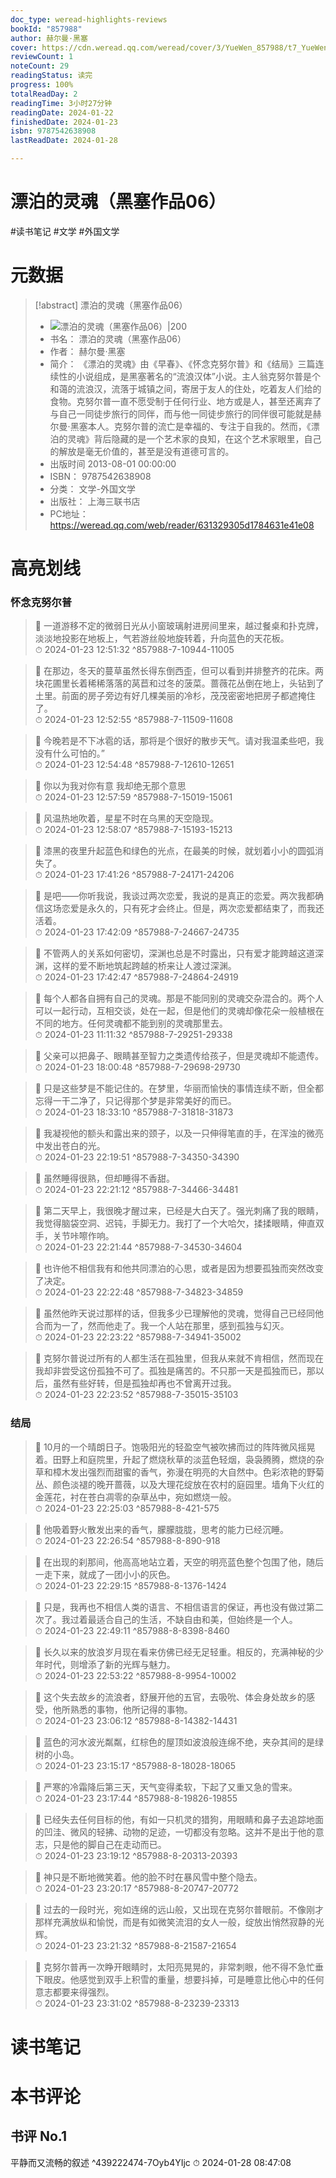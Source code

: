 ```yaml
---
doc_type: weread-highlights-reviews
bookId: "857988"
author: 赫尔曼·黑塞
cover: https://cdn.weread.qq.com/weread/cover/3/YueWen_857988/t7_YueWen_857988.jpg
reviewCount: 1
noteCount: 29
readingStatus: 读完
progress: 100%
totalReadDay: 2
readingTime: 3小时27分钟
readingDate: 2024-01-22
finishedDate: 2024-01-23
isbn: 9787542638908
lastReadDate: 2024-01-28

---
```


# 漂泊的灵魂（黑塞作品06）


#读书笔记 #文学 #外国文学

# 元数据
> [!abstract] 漂泊的灵魂（黑塞作品06）
> - ![ 漂泊的灵魂（黑塞作品06）|200](https://cdn.weread.qq.com/weread/cover/3/YueWen_857988/t7_YueWen_857988.jpg)
> - 书名： 漂泊的灵魂（黑塞作品06）
> - 作者： 赫尔曼·黑塞
> - 简介： 《漂泊的灵魂》由《早春》、《怀念克努尔普》和《结局》三篇连续性的小说组成，是黑塞著名的“流浪汉体”小说。主人翁克努尔普是个和蔼的流浪汉，流落于城镇之间，寄居于友人的住处，吃着友人们给的食物。克努尔普一直不愿受制于任何行业、地方或是人，甚至还离弃了与自己一同徒步旅行的同伴，而与他一同徒步旅行的同伴很可能就是赫尔曼·黑塞本人。克努尔普的流亡是幸福的、专注于自我的。然而，《漂泊的灵魂》背后隐藏的是一个艺术家的良知，在这个艺术家眼里，自己的解放是毫无价值的，甚至是没有道德可言的。
> - 出版时间 2013-08-01 00:00:00
> - ISBN： 9787542638908
> - 分类： 文学-外国文学
> - 出版社： 上海三联书店
> - PC地址：https://weread.qq.com/web/reader/631329305d1784631e41e08

# 高亮划线


### 怀念克努尔普

> 📌 一道游移不定的微弱日光从小窗玻璃射进房间里来，越过餐桌和扑克牌，淡淡地投影在地板上，气若游丝般地旋转着，升向蓝色的天花板。  
> ⏱ 2024-01-23 12:51:32 ^857988-7-10944-11005

> 📌 在那边，冬天的蔓草虽然长得东倒西歪，但可以看到并排整齐的花床。两块花圃里长着稀稀落落的莴苣和过冬的菠菜。蔷薇花丛倒在地上，头钻到了土里。前面的房子旁边有好几棵美丽的冷杉，茂茂密密地把房子都遮掩住了。  
> ⏱ 2024-01-23 12:52:55 ^857988-7-11509-11608

> 📌 今晚若是不下冰雹的话，那将是个很好的散步天气。请对我温柔些吧，我没有什么可怕的。”  
> ⏱ 2024-01-23 12:54:48 ^857988-7-12610-12651

> 📌 你以为我对你有意
我却绝无那个意思  
> ⏱ 2024-01-23 12:57:59 ^857988-7-15019-15061

> 📌 风温热地吹着，星星不时在乌黑的天空隐现。  
> ⏱ 2024-01-23 12:58:07 ^857988-7-15193-15213

> 📌 漆黑的夜里升起蓝色和绿色的光点，在最美的时候，就划着小小的圆弧消失了。  
> ⏱ 2024-01-23 17:41:26 ^857988-7-24171-24206

> 📌 是吧——你听我说，我谈过两次恋爱，我说的是真正的恋爱。两次我都确信这场恋爱是永久的，只有死才会终止。但是，两次恋爱都结束了，而我还活着。  
> ⏱ 2024-01-23 17:42:09 ^857988-7-24667-24735

> 📌 不管两人的关系如何密切，深渊也总是不时露出，只有爱才能跨越这道深渊，这样的爱不断地筑起跨越的桥来让人渡过深渊。  
> ⏱ 2024-01-23 17:42:47 ^857988-7-24864-24919

> 📌 每个人都各自拥有自己的灵魂。那是不能同别的灵魂交杂混合的。两个人可以一起行动，互相交谈，处在一起，但是他们的灵魂却像花朵一般植根在不同的地方。任何灵魂都不能到别的灵魂那里去。  
> ⏱ 2024-01-23 11:11:32 ^857988-7-29251-29338

> 📌 父亲可以把鼻子、眼睛甚至智力之类遗传给孩子，但是灵魂却不能遗传。  
> ⏱ 2024-01-23 18:00:48 ^857988-7-29698-29730

> 📌 只是这些梦是不能记住的。在梦里，华丽而愉快的事情连续不断，但全都忘得一干二净了，只记得那个梦是非常美好的而已。  
> ⏱ 2024-01-23 18:33:10 ^857988-7-31818-31873

> 📌 我凝视他的额头和露出来的颈子，以及一只伸得笔直的手，在浑浊的微亮中发出苍白的光。  
> ⏱ 2024-01-23 22:19:51 ^857988-7-34350-34390

> 📌 虽然睡得很熟，但却睡得不香甜。  
> ⏱ 2024-01-23 22:21:12 ^857988-7-34466-34481

> 📌 第二天早上，我很晚才醒过来，已经是大白天了。强光刺痛了我的眼睛，我觉得脑袋空洞、迟钝，手脚无力。我打了一个大哈欠，揉揉眼睛，伸直双手，关节咔嚓作响。  
> ⏱ 2024-01-23 22:21:44 ^857988-7-34530-34604

> 📌 也许他不相信我有和他共同漂泊的心思，或者是因为想要孤独而突然改变了决定。  
> ⏱ 2024-01-23 22:22:48 ^857988-7-34823-34859

> 📌 虽然他昨天说过那样的话，但我多少已理解他的灵魂，觉得自己已经同他合而为一了，然而他走了。我一个人站在那里，感到孤独与幻灭。  
> ⏱ 2024-01-23 22:23:22 ^857988-7-34941-35002

> 📌 克努尔普说过所有的人都生活在孤独里，但我从来就不肯相信，然而现在我却非尝受这份孤独不可了。孤独是痛苦的。不只那一天是孤独而已，那以后，虽然有些好转，但是孤独却再也不曾离开过我。  
> ⏱ 2024-01-23 22:23:52 ^857988-7-35015-35103

### 结局

> 📌 10月的一个晴朗日子。饱吸阳光的轻盈空气被吹拂而过的阵阵微风摇晃着。田野上和庭院里，升起了燃烧秋草的淡蓝色轻烟，袅袅腾腾，燃烧的杂草和樟木发出强烈而甜蜜的香气，弥漫在明亮的大自然中。色彩浓艳的野菊丛、颜色淡褪的晚开蔷薇，以及大理花绽放在农村的庭园里。墙角下火红的金莲花，衬在苍白凋零的杂草丛中，宛如燃烧一般。  
> ⏱ 2024-01-23 22:25:03 ^857988-8-421-575

> 📌 他吸着野火散发出来的香气，朦朦胧胧，思考的能力已经沉睡。  
> ⏱ 2024-01-23 22:26:54 ^857988-8-890-918

> 📌 在出现的刹那间，他高高地站立着，天空的明亮蓝色整个包围了他，随后一走下来，就成了一团小小的灰色。  
> ⏱ 2024-01-23 22:29:15 ^857988-8-1376-1424

> 📌 只是，我再也不相信人类的语言、不相信语言的保证，再也没有做过第二次了。我过着最适合自己的生活，不缺自由和美，但始终是一个人。  
> ⏱ 2024-01-23 22:49:11 ^857988-8-8398-8460

> 📌 长久以来的放浪岁月现在看来仿佛已经无足轻重。相反的，充满神秘的少年时代，则增添了新的光辉与魅力。  
> ⏱ 2024-01-23 22:53:22 ^857988-8-9954-10002

> 📌 这个失去故乡的流浪者，舒展开他的五官，去吸吮、体会身处故乡的感受，他所熟悉的事物，他所记得的事物。  
> ⏱ 2024-01-23 23:06:12 ^857988-8-14382-14431

> 📌 蓝色的河水波光粼粼，红棕色的屋顶如波浪般连绵不绝，夹杂其间的是绿树的小岛。  
> ⏱ 2024-01-23 23:15:17 ^857988-8-18028-18065

> 📌 严寒的冷霜降后第三天，天气变得柔软，下起了又重又急的雪来。  
> ⏱ 2024-01-23 23:17:44 ^857988-8-19826-19855

> 📌 已经失去任何目标的他，有如一只机灵的猎狗，用眼睛和鼻子去追踪地面的凹洼、微风的轻拂、动物的足迹，一切都没有忽略。这并不是出于他的意志，只是他的脚自己在走动而已。  
> ⏱ 2024-01-23 23:19:12 ^857988-8-20313-20393

> 📌 神只是不断地微笑着。他的脸不时在暴风雪中整个隐去。  
> ⏱ 2024-01-23 23:20:17 ^857988-8-20747-20772

> 📌 过去的一段时光，宛如连绵的远山般，又出现在克努尔普眼前。不像刚才那样充满放纵和愉悦，而是有如微笑流泪的女人一般，绽放出悄然寂静的光辉。  
> ⏱ 2024-01-23 23:21:32 ^857988-8-21587-21654

> 📌 克努尔普再一次睁开眼睛时，太阳亮晃晃的，非常刺眼，他不得不急忙垂下眼皮。他感觉到双手上积雪的重量，想要抖掉，可是睡意比他心中的任何意志都要来得强烈。  
> ⏱ 2024-01-23 23:31:02 ^857988-8-23239-23313



# 读书笔记




# 本书评论


## 书评 No.1 
平静而又流畅的叙述 ^439222474-7Oyb4YIjc
⏱ 2024-01-28 08:47:08
